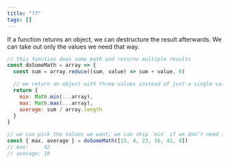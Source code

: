 ```yaml
---
title: "??"
tags: []
---
```

If a function returns an object, we can destructure the result afterwards. We can take out only the values we need that way.

```js
// this function does some math and returns multiple results
const doSomeMath = array => {
  const sum = array.reduce((sum, value) => sum + value, 0)

  // we return an object with three values instead of just a single value
  return {
    min: Math.min(...array),
    max: Math.max(...array),
    average: sum / array.length
  }
}

// we can pick the values we want; we can skip `min` if we don’t need it
const { max, average } = doSomeMath([15, 4, 23, 16, 42, 8])
// max:     42
// average: 18
```

